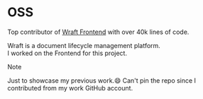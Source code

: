 # OSS

Top contributor of [Wraft Frontend](https://github.com/wraft/wraft-frontend) with over 40k lines of code.

Wraft is a document lifecycle management platform.<br/>
I worked on the Frontend for this project.

> [!NOTE]
> Just to showcase my previous work.😄
> Can't pin the repo since I contributed from my work GitHub account.
